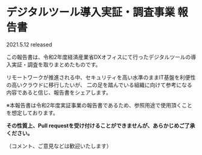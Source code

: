 # デジタルツール導⼊実証・調査事業 報告書
2021.5.12 released

この報告書は、令和2年度経済産業省DXオフィスにて行ったデジタルツールの導⼊実証・調査を取りまとめたものです。

リモートワークが推進される中、セキュリティを高い水準のままIT基盤を利便性の高いクラウドに移行したいが、
二の足を踏んでいる組織に向けて参考になる内容であると信じ、報告書をシェアします。

※本報告書は令和2年度実証事業の報告書であるため、参照用途で使用頂くことを想定しております。

**その性質上、Pull requestを受け付けることができませんが、あらかじめご了承ください。**

（コメント、ご意見などは歓迎いたします）
